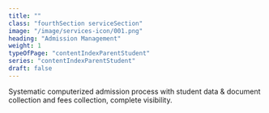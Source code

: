 ```yaml
---
title: ""
class: "fourthSection serviceSection"
image: "/image/services-icon/001.png"
heading: "Admission Management"
weight: 1
typeOfPage: "contentIndexParentStudent"
series: "contentIndexParentStudent"
draft: false
---
```


Systematic computerized admission process with student data & document collection and fees collection, complete visibility.   
